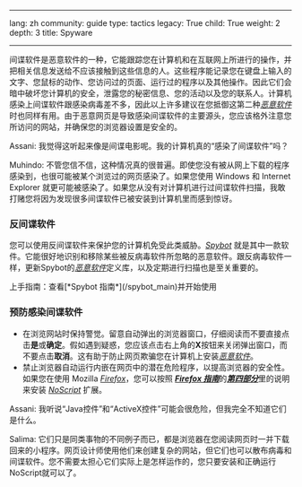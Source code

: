 

---

lang: zh
community: guide
type: tactics
legacy: True
child: True
weight: 2
depth: 3
title: Spyware

---

间谍软件是恶意软件的一种，它能跟踪您在计算机和在互联网上所进行的操作，并把相关信息发送给不应该接触到这些信息的人。这些程序能记录您在键盘上输入的文字、您鼠标的动作、您访问过的页面、运行过的程序以及其他操作。因此它们会暗中破坏您计算机的安全，泄露您的秘密信息、您的活动以及您的联系人。计算机感染上间谍软件跟感染病毒差不多，因此以上许多建议在您抵御这第二种[*恶意软件*](/glossary#Malware)时也同样有用。由于恶意网页是导致感染间谍软件的主要源头，您应该格外注意您所访问的网站，并确保您的浏览器设置是安全的。

<div class=background markdown=1>
Assani: 我觉得这听起来像是间谍电影呢。我的计算机真的“感染了间谍软件”吗？

Muhindo: 不管您信不信，这种情况真的很普遍。即使您没有被从网上下载的程序感染到，也很可能被某个浏览过的网页感染了。如果您使用 Windows 和 Internet Explorer 就更可能被感染了。如果您从没有对计算机进行过间谍软件扫描，我敢打赌您将因为发现很多间谍软件已被安装到计算机里而感到惊讶。
</div>


### 反间谍软件 ###

您可以使用反间谍软件来保护您的计算机免受此类威胁。[*Spybot*](/glossary#Spybot) 就是其中一款软件。它能很好地识别和移除某些被反病毒软件所忽略的恶意软件。跟反病毒软件一样，更新Spybot的[*恶意软件*](/glossary#Malware)定义库，以及定期进行扫描也是至关重要的。


<div class=getstarted markdown=1>
上手指南：查看[*Spybot 指南*](/spybot_main)并开始使用
</div>


### 预防感染间谍软件 ###

- 在浏览网站时保持警觉。留意自动弹出的浏览器窗口，仔细阅读而不要直接点击**是**或**确定**。假如遇到疑惑，您应该点击右上角的**X**按钮来关闭弹出窗口，而不要点击**取消**。这有助于防止网页欺骗您在计算机上安装[*恶意软件*](/glossary#Malware)。 
- 禁止浏览器自动运行内嵌在网页中的潜在危险程序，以提高浏览器的安全性。如果您在使用 Mozilla [*Firefox*](/glossary#Firefox)，您可以按照 [***Firefox 指南***](/firefox_main)的[***第四部分***](/firefox_noscript)里的说明来安装 [*NoScript*](/glossary#NoScript) 扩展。

<div class=background markdown=1>
Assani: 我听说“Java控件”和“ActiveX控件”可能会很危险，但我完全不知道它们是什么。

Salima: 它们只是同类事物的不同例子而已，都是浏览器在您阅读网页时一并下载回来的小程序。网页设计师使用他们来创建复杂的网站，但它们也可以散布病毒和间谍软件。您不需要太担心它们实际上是怎样运作的，您只要安装和正确运行NoScript就可以了。
</div>


